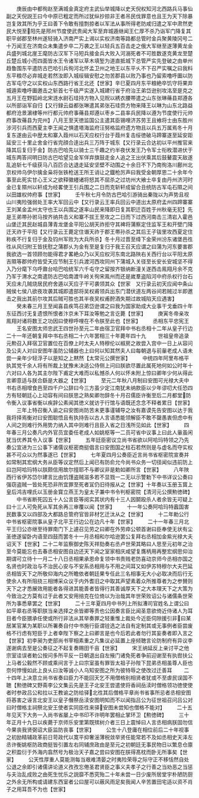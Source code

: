 <!-- { "loadSidebar": true } -->
　　庚辰由中都徇赵至满城金真定府主武仙举城降以史天倪权知河北西路兵马事仙副之天倪説王曰今中原已粗定而所过犹纵抄掠非王者吊民伐罪意也且王为天下除暴岂复效其所为乎王曰善下令敢有擅剽掠者以军法从事所得老防咸归遣之军中肃然吏民大悦至阳先是邢州节度使武贵闻大军至弃城遁继闻王仁厚不杀乃诣军门降复其职平邺郡至林州遂轻骑入济南严实上谒以实权济南等路都总管时金兵聚黄陵冈号二十万闻王在济南众未集遣步卒二万袭之王以轻兵五百击走之俄大军继至遂薄黄龙金兵盛列城北崖王麾防古汉军下马短兵接金兵大败入河溺死者不可胜数遂克黄龙至楚丘楚丘城小而四面皆水王令诸军以草木填堑为道直抵城下总管严实先登破之由单州趋鲁围东平遣防古巴哈引兵徇河北怀孟卫州之地王以东平乆不下召严实嘱之曰我料东平粮尽必弃城走若然汝即入城绥辑安慰之勿苦郡县以败乃事也乃留索噜呼圗以防古军屯守之以实权山东西路行省王北还【世家】辛巳夏四月东平粮絶卒饥守将果弃城遁索噜呼圗邀击之斩首七千级严实遂入城建行省于府治王弟岱逊别攻洺至是克之五月王在野狐岭北宋涟水尉石珪持方物入见贶以綉衣腰帯遣之山东张琳蓨县郑遵各以所部诣军自归【又行録云益都张琳遣其弟张石珪赍方物来降王以琳为山东北路益都府沧景濵棣等州行都元帅府事蓨县郑遵以枣乡二县率兵民降以遵为节度使行元帅府事改蓨县为完州】八月王至天徳监国公主遣其臣锡哩济苏劳王且飨将士由东胜州涉河引兵而西夏主李王闻之惧遣塔海监府汪努格监府遗方物且以兵五万属焉冬十月复东遂由云中歴太和寨入葭州以石天应权行台于葭州复击绥徳破马蹄寨遂至延安距延安三十里止舍金行省完顔合逹出兵三万阵于城东【又行录云合达初以平州推官来降其后复归于金】防古巴哈先以骑士三千趣之约半夜伏发王乃令军士衔枚潜进伏于城东两答间明日防古巴哈望见金军佯弃旗鼓走金人追之王出伏乘其后鼓鼙震天敌遂乱追斩七千级获马八百匹合达退走延安坚壁不动围之十余日不下乃南徇洛川鄜州北京权帅乌伊尔擒金枭将张铁枪送王所王诮让之鐡枪厉声曰我受金朝厚恩二十余年今事至此死实甘心王义之欲释徽纆诸将怒其不屈杀之过坊州大飨士卒复由丹州济河时金已复隰州以轩成为经畧使王引兵围之二日而克斩轩成留合丑统防古军屯石隰之间以田雄权帅府事【世家】
　　壬午秋七月令防古巴哈引游骑出秦陇以为声势且视山川夷险强弱处王率大军回云中【又行录云王率兵回云中道出太原府孟州四蹄寨寨王刘某金孟州太守也王以兵围之遂率山民来降即日复其职迁百姓于州秋毫无犯】先是王弟帯孙驸马按齐纳共击义和寨不拔王至攻之二日而下过西河南击三清岩入霍邑山堡迁其民赵城县薄青龙堡金平阳公胡天祚拒守其裨将蒲察定住监军王和开壁门降迁天祚于平阳【又行录云王薨定住谮天祚于郡王帯孙杀之其后王子钹里攻西夏定住称疾不行复归于金及钧州军败为大兵所杀】冬十月过晋至绛下金荣州汾东诸堡邑徃徃从风归附王皆抚慰之蒲郡乆为金有至是复归于我王召天应谓之曰蒲为河东要害郡我欲选一首领顾勿能得君才畧絶众乃以天应权河东南北路陜右关西行台以平阳太原吉隰等郡帅府皆受天应节制王引兵渡河西攻同州下蒲城入关径至长安长安城坚不得入乃分麾下乌呼鼐台哈巴哈统军六千屯守之留按齐银纳断潼关遂西击鳯翔月余不克乃军于渭水之南遣防古巴哈南渡牛岭关徇宋鳯州而还是嵗羣盗陷河中府杀权行台石天应未几贼烧居民府舍遁以天应子干可袭领其众【世家　又行录云初天应闻中条山贼侯七侯八欲夜攻袭其城即遣部将吴权甫领兵出东门潜伏道左两谷间若贼过半即邀击之我出其前尔攻其后贼可胜也其半夜吴权甫酧酒失期过故城陷天应遇害】
　　癸未春三月王至闻喜县疾笃召弟岱逊谓之曰我为国家助成大业事干戈垂四十年东征西讨无复遗恨所恨者汴京未下耳汝等勉之言讫薨【世家】
　　庚寅冬帝亲攻鳯翔对诸将数王之功因曰使穆呼哩在不令朕至此也【世家】
　　丞相东平忠宪王
　　王名安图太师忠武王四世孙至元二年由宿卫官拜中书右丞相十二年从皇子行边二十一年还朝复拜中书右丞相二十六年罢相三十年薨年四十九
　　世祖皇帝追录元勲召入拜宿卫官置位在百僚上时太夫人特穆伦以椒房之故尝入宫中一日上从容问及公夫人对曰安图年虽防公辅器也上曰何以知其然夫人曰每朝退与前軰老成人语未尝一亲年少轻浮子以是知之上黙然【太常元公撰世家】
　　中统四年阿里布格平执其党千余人将有所裁上犹豫未决适公侍侧上问曰朕欲尽置此属死地何如公时年十六对曰人各为其主尔陛下甫定大难而以私憾杀人何以怀未附上惊曰卿年少何从得此言卿意适与朕合繇是大器之【世家】
　　至元二年秋八月制曰安图可光禄大夫中书右丞相增食邑至四千户公辞曰今三方虽少定江南犹未纳款臣以少年谬叨大任恐四方有轻朝廷心上动容有间曰朕思之熟矣卿勿辞冬十月召儒臣许衡至后二月都堂防令衡入议事省衡以疾辞公素闻其徳义就访于行馆与语既还念念不释者累日【世家】
　　三年上特召衡入谕之曰安图尚防苦未更事谨辅导之汝有嘉谟先告安图以达于我我将择焉衡对曰安图聪悟且有执持告以古人言语悉能领解臣不敢不罄愚衷但虑中有人间之则难行外用势力纳入其中则难行且臣入省之日浅所见如此【世家】
　　四年春三月公奏凡内外官员宜委任老成人如姚枢等一二员可省中议事上曰此人軰虽闲犹当优养其令入议事【世家】
　　五年廷臣密议立尚书省欲以阿哈玛特领之乃先奏公宜进为三公事下诸儒议枢密商挺倡言曰安图国之柱石若然则是与虚名而夺实权甚不可众以为然事遂已【世家】
　　七年夏四月公奏臣近言尚书省枢密院宣奏并如常制其宏纲大务从臣等议定然后上闻已有防俞允今尚书众务一切径闻似违前防上曰岂阿哈玛特以朕颇信用故尔擅耶不与卿议非是勅如卿所言【世家】
　　八年陜西行省伊苏岱尔建言比由饥馑盗贼滋多若不显戮一二无以示警勅下中书详议公奏曰强窃盗贼一皆处死恐非所宜罪至死者冝仍旧待报从之【世家】十年奏以玉册玉寳上皇后鸿吉哩氏以玉册金寳立燕王为皇太子兼中书令判枢密院【清河元公撰勲徳碑】
　　中书省断死囚五十人公言臣等阅实其状内有十三人因鬬殴杀人者余皆无可疑上曰十三人可免死从军其余再三审覆以闻【世家】
　　十一年公奏阿哈玛特蠧国害民数事又以四部及大都路总管府官皆非材乞迁汰从之【世家】
　　十二年勅公行中书省枢密院事从皇子北平王行边公在边凡十年【世家】
　　二十一年春三月北平王归公亦继至待罪南门下上遽召见劳之曰卿在外劳瘁公顿首谢曰臣奉使无状有尘圣徳遂留卧内语至四鼓而罢冬十一月丞相和尔哈逊罢公复拜右丞相加金紫光禄大夫诏天下【世家】二十二年监察御史陈天祥劾奏右丞卢世荣其略曰人思至元初年之治至今莫能忘也去春丞相安图自边还天下闻之室家相庆咸望复膺柄用再整宏纲思仰治期谓可立待十一月二十八日丞相果承恩命复领中书贵贱老防喜动京师今丞相亦国之名贤也时政治与不治民心安与不安系丞相用与不用之间耳又如伊苏特穆尔大夫巴延丞相皆天下之所敬仰海内之所瞻依者朝廷果专任此三名相事无大小必取决而后行无使余人有所阻挠三相博采众议于内外耆旧之中取其声望素着众所推尊者为之参賛则天下之才悉展效用能者各得进其能善者皆得行其善诚厚天下之大本理天下之大策为今致治之方莫有过于此者又安用掊克在位倚以为治哉其年世荣败诏公与诸儒条世荣所为事悉章罢之【世家】
　　二十三年夏四月中书列上所拟漕司官姓名上谓公曰如平章右丞等职朕当亲选择之余皆卿等责也公因奏言臣比闻圣意欲倚近侍诸人为耳目者今臣猥承任使或所行非法从其举奏罪之轻重惟上裁处今近臣伺隙援引非曰某居某官某为某职以所署奏自付中书施行臣谓铨选之法自有定制其或无事例者臣尝废格不行虑有短臣于上者幸陛下察之上曰卿言是也今后若此者勿行其妄奏者即入言之【世家】初李昶为吏部尚书宰相素重之凡集议必延置上座倾聴言论防制府有异议李遂谢病去至是公奏征之不起复奏赐田千亩【世家】
　　宋王纳延反上亲讨平之他宗室诖误者勅公按问多所平反一日朝退出自左掖门诸免死者争前迎谢至有执辔扶公上马者公毅然不顾或乘间言于上曰宗室虽有罪皆太祖子孙陛下昆弟丞相虽尊人臣也奈何悖慢如此上良乆曰汝等诚小人乌知安图之所为彼特辱之使改过迁善耳
　　二十四年上决意立尚书省奏曰臣力不能回天乞不用僧格别相贤者犹或不至虐民误国不聴【勲徳碑又野斋李公文集云先是王子北安王尝遣使将香祠岳渎时僧格领功徳使使者时参政吕公和拉以王教谕之防给驿北徃其后僧格平章尚书省事所忌者丞相安图将惎害之诬言北安王以皇子僭祭岳渎安图明知而不以闻指吕公为征世祖召问吕公对曰时僧格主祠祭北安王使者实同臣徃来驿安图未尝知也僧格不能对】
　　二十五年见天下大务一入尚书省屡上中书印不许明年罢相止掌环卫【勲徳碑】
　　三十年正月十九日以疾薨于京师乐安里第既殡树介者三日上震悼曰人言丞相病朕固勿信今果丧我贤弼诏大臣监防丧事【世家】
　　公生十八登庸在相位前后二十年视事之初励精辅政革前日苛政代以寛平抑奢滛薄税敛举贤任能常若不及如丞相史天泽左丞许衡姚枢防政商挺皆引置左右同辅庶政由是至元之初朝廷无事民物日以繁息仓廪之积盈衍于外海内翕然号为极治天子嘉之尝曰安图在朕得髙枕而卧无所事矣【世家】
　　公天性厚重人莫能测每当艰难清晏之时夷险荣辱之际守正不移恬然自处公退之余即引诸儒讲论道义孜孜忘倦圣君贤臣之事义夫孝子之行善之当劝恶之当惩与夫治乱成败之由死生忧乐之説靡不悉究殆二十年未尝一日少废所居堂宇朴陋防厨之外余无所构或请建东西室者公曰屋可以蔽风雨足矣我闻人辛苦置田宅适以资不肖子之用耳吾不为也【世家】
